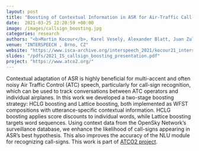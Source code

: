 ```yaml
---
layout: post
title: "Boosting of Contextual Information in ASR for Air-Traffic Call-Sign Recognition"
date:  2021-03-25 22:20:59 +00:00
image: /images/callsign_boosting.jpg
categories: research
authors: "<b>Martin Kocour</b>, Karel Veselý, Alexander Blatt, Juan Zuluaga-Gomez, Igor Szöke, Jan Černocký, Dietrich Klakow, Petr Motlíček"
venue: "INTERSPEECH , Brno, CZ"
website: "https://www.isca-archive.org/interspeech_2021/kocour21_interspeech.html"
slides: "/pdfs/2021_IS_callsign_boosting_presentation.pdf"
project: "https://www.atco2.org/"
---
```

Contextual adaptation of ASR is highly beneficial for multi-accent and often noisy Air Traffic Control (ATC) speech, particularly for call-sign recognition, which can be used to track conversations between ATC operators and individual airplanes.
In this work we developed a two-stage boosting strategy: HCLG boosting and Lattice boosting, both implemented as WFST compositions with utterance-specific contextual information.
HCLG boosting applies score discounts to individual words, while Lattice boosting targets word sequences.
Using context data from the OpenSky Network’s surveillance database, we enhance the likelihood of call-signs appearing in ASR’s best hypothesis.
This also improves the accuracy of the NLU module for recognizing call-signs. This work is part of <a href="https://www.atco2.org/">ATCO2 project</a>.
